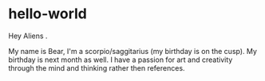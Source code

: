 # hello-world

Hey Aliens .

My name is Bear, I'm a scorpio/saggitarius (my birthday is on the cusp). My birthday is next month as well.
I have a passion for art and creativity through the mind and thinking rather then references. 
